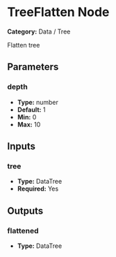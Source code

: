 
# TreeFlatten Node

**Category:** Data / Tree

Flatten tree

## Parameters


### depth
- **Type:** number
- **Default:** 1
- **Min:** 0
- **Max:** 10



## Inputs


### tree
- **Type:** DataTree
- **Required:** Yes



## Outputs


### flattened
- **Type:** DataTree





